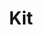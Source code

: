 ---
git: https://github.com/kitlang/kit
gitter: https://gitter.im/kitlang/kit
logohandle: kitlang
sort: kit
title: Kit
twitter: https://x.com/kitlanguage
website: https://www.kitlang.org/
---